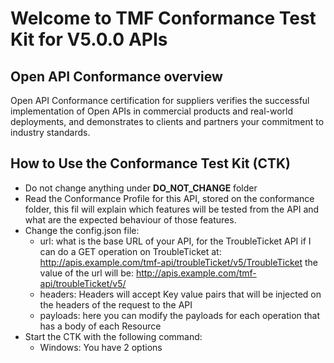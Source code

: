 # Welcome to TMF Conformance Test Kit for V5.0.0 APIs

## Open API Conformance overview

Open API Conformance certification for suppliers verifies the successful implementation of Open APIs in commercial products and real-world deployments, and demonstrates to clients and partners your commitment to industry standards.

## How to Use the Conformance Test Kit (CTK)

- Do not change anything under **DO_NOT_CHANGE** folder
- Read the Conformance Profile for this API, stored on the conformance folder, this fil will explain which features will be tested from the API and what are the expected behaviour of those features.
- Change the config.json file:
  - url: what is the base URL of your API, for the TroubleTicket API if I can do a GET operation on TroubleTicket at: http://apis.example.com/tmf-api/troubleTicket/v5/TroubleTicket the value of the url will be: http://apis.example.com/tmf-api/troubleTicket/v5/
  - headers: Headers will accept Key value pairs that will be injected on the headers of the request to the API
  - payloads: here you can modify the payloads for each operation that has a body of each Resource
- Start the CTK with the following command:
  - Windows: You have 2 options 